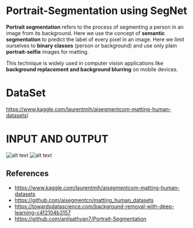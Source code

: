 # Portrait-Segmentation using SegNet

**Portrait segmentation** refers to the process of segmenting a person in an image from its background.
Here we use the concept of **semantic segmentation** to predict the label of every pixel in an image. Here we limit ourselves to **binary classes** (person or background) and use only plain **portrait-selfie** images for matting.

This technique is widely used in computer vision applications like **background replacement and background blurring** on mobile devices.

# DataSet
https://www.kaggle.com/laurentmih/aisegmentcom-matting-human-datasets)


# INPUT AND OUTPUT
![alt text](https://github.com/ajayjalluri/Portrait-Segmentation-using-U-Net/blob/master/input.jpeg)
![alt text](https://github.com/ajayjalluri/Portrait-Segmentation-using-U-Net/blob/master/tb1.png)



## References

* https://www.kaggle.com/laurentmih/aisegmentcom-matting-human-datasets
* https://github.com/aisegmentcn/matting_human_datasets
* https://towardsdatascience.com/background-removal-with-deep-learning-c4f2104b3157
* https://github.com/anilsathyan7/Portrait-Segmentation
